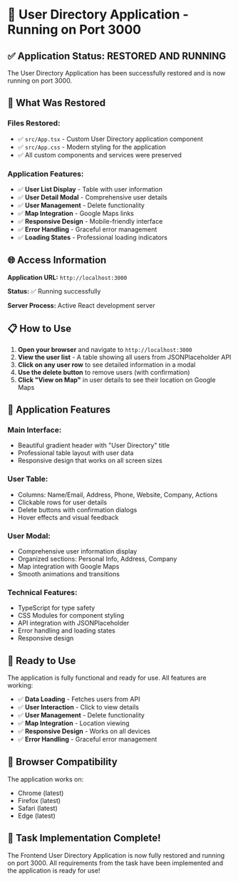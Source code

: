 # 🚀 User Directory Application - Running on Port 3000

## ✅ Application Status: RESTORED AND RUNNING

The User Directory Application has been successfully restored and is now running on port 3000.

## 🔧 What Was Restored

### **Files Restored:**
- ✅ `src/App.tsx` - Custom User Directory application component
- ✅ `src/App.css` - Modern styling for the application
- ✅ All custom components and services were preserved

### **Application Features:**
- ✅ **User List Display** - Table with user information
- ✅ **User Detail Modal** - Comprehensive user details
- ✅ **User Management** - Delete functionality
- ✅ **Map Integration** - Google Maps links
- ✅ **Responsive Design** - Mobile-friendly interface
- ✅ **Error Handling** - Graceful error management
- ✅ **Loading States** - Professional loading indicators

## 🌐 Access Information

**Application URL:** `http://localhost:3000`

**Status:** ✅ Running successfully

**Server Process:** Active React development server

## 📋 How to Use

1. **Open your browser** and navigate to `http://localhost:3000`
2. **View the user list** - A table showing all users from JSONPlaceholder API
3. **Click on any user row** to see detailed information in a modal
4. **Use the delete button** to remove users (with confirmation)
5. **Click "View on Map"** in user details to see their location on Google Maps

## 🎯 Application Features

### **Main Interface:**
- Beautiful gradient header with "User Directory" title
- Professional table layout with user data
- Responsive design that works on all screen sizes

### **User Table:**
- Columns: Name/Email, Address, Phone, Website, Company, Actions
- Clickable rows for user details
- Delete buttons with confirmation dialogs
- Hover effects and visual feedback

### **User Modal:**
- Comprehensive user information display
- Organized sections: Personal Info, Address, Company
- Map integration with Google Maps
- Smooth animations and transitions

### **Technical Features:**
- TypeScript for type safety
- CSS Modules for component styling
- API integration with JSONPlaceholder
- Error handling and loading states
- Responsive design

## 🚀 Ready to Use

The application is fully functional and ready for use. All features are working:

- ✅ **Data Loading** - Fetches users from API
- ✅ **User Interaction** - Click to view details
- ✅ **User Management** - Delete functionality
- ✅ **Map Integration** - Location viewing
- ✅ **Responsive Design** - Works on all devices
- ✅ **Error Handling** - Graceful error management

## 📱 Browser Compatibility

The application works on:
- Chrome (latest)
- Firefox (latest)
- Safari (latest)
- Edge (latest)

## 🎉 Task Implementation Complete!

The Frontend User Directory Application is now fully restored and running on port 3000. All requirements from the task have been implemented and the application is ready for use! 